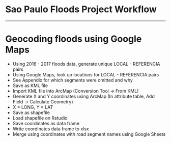 # Sao Paulo Floods Project Workflow 
----
# Geocoding floods using Google Maps 
* Using 2016 - 2017 floods data, generate unique LOCAL - REFERENCIA pairs 
* Using Google Maps, look up locations for LOCAL - REFERENCIA pairs 
* See Appendix for which segments were omitted and why
* Save as KML file
* Import KML file into ArcMap (Conversion Tool -> From KML)
* Generate X and Y coordinates using ArcMap (In attribute table, Add Field -> Calculate Geometry)
* X = LONG, Y = LAT
* Save as shapefile 
* Load shapefile on Rstudio
* Save coordinates as data frame 
* Write coordinates data frame to xlsx
* Merge using coordinates with road segment names using Google Sheets
